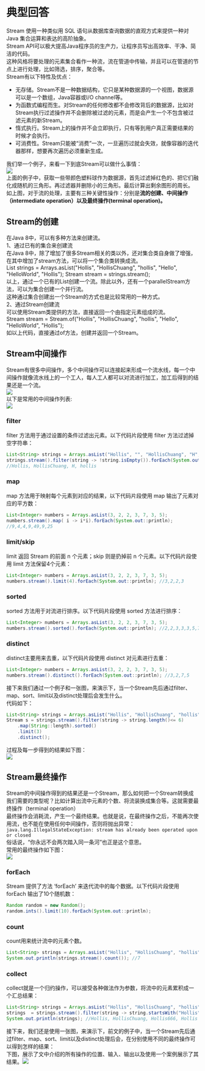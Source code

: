 # 典型回答
Stream 使用一种类似用 SQL 语句从数据库查询数据的直观方式来提供一种对 Java 集合运算和表达的高阶抽象。<br />Stream API可以极大提高Java程序员的生产力，让程序员写出高效率、干净、简洁的代码。<br />这种风格将要处理的元素集合看作一种流，流在管道中传输，并且可以在管道的节点上进行处理，比如筛选，排序，聚合等。<br />Stream有以下特性及优点：

- 无存储。Stream不是一种数据结构，它只是某种数据源的一个视图，数据源可以是一个数组，Java容器或I/O channel等。
- 为函数式编程而生。对Stream的任何修改都不会修改背后的数据源，比如对Stream执行过滤操作并不会删除被过滤的元素，而是会产生一个不包含被过滤元素的新Stream。
- 惰式执行。Stream上的操作并不会立即执行，只有等到用户真正需要结果的时候才会执行。
- 可消费性。Stream只能被“消费”一次，一旦遍历过就会失效，就像容器的迭代器那样，想要再次遍历必须重新生成。

我们举一个例子，来看一下到底Stream可以做什么事情：<br />![](https://cdn.nlark.com/yuque/0/2022/jpeg/719664/1668857553666-b12e8359-e999-4db4-b745-192d16150c8c.jpeg#averageHue=%23fcfbf9&clientId=uf271e553-bcc4-4&from=paste&id=u5bf84c7f&originHeight=895&originWidth=1600&originalType=url&ratio=1&rotation=0&showTitle=false&status=done&style=none&taskId=u35602e8a-3b6f-4f55-9fba-85e573cd8c6&title=)<br />上面的例子中，获取一些带颜色塑料球作为数据源，首先过滤掉红色的、把它们融化成随机的三角形。再过滤器并删除小的三角形。最后计算出剩余图形的周长。<br />如上图，对于流的处理，主要有三种关键性操作：分别是**流的创建、中间操作（intermediate operation）以及最终操作(terminal operation)。**
## Stream的创建
在Java 8中，可以有多种方法来创建流。<br />1、通过已有的集合来创建流<br />在Java 8中，除了增加了很多Stream相关的类以外，还对集合类自身做了增强，在其中增加了stream方法，可以将一个集合类转换成流。<br />List<String> strings = Arrays.asList("Hollis", "HollisChuang", "hollis", "Hello", "HelloWorld", "Hollis"); Stream<String> stream = strings.stream();<br />以上，通过一个已有的List创建一个流。除此以外，还有一个parallelStream方法，可以为集合创建一个并行流。<br />这种通过集合创建出一个Stream的方式也是比较常用的一种方式。<br />2、通过Stream创建流<br />可以使用Stream类提供的方法，直接返回一个由指定元素组成的流。<br />Stream<String> stream = Stream.of("Hollis", "HollisChuang", "hollis", "Hello", "HelloWorld", "Hollis");<br />如以上代码，直接通过of方法，创建并返回一个Stream。
## Stream中间操作
Stream有很多中间操作，多个中间操作可以连接起来形成一个流水线，每一个中间操作就像流水线上的一个工人，每人工人都可以对流进行加工，加工后得到的结果还是一个流。<br />![](https://cdn.nlark.com/yuque/0/2022/jpeg/719664/1668857553673-54763554-4ff1-4d51-8f12-6d474ba4c67f.jpeg#averageHue=%23fdfcfb&clientId=uf271e553-bcc4-4&from=paste&id=u4853b4c1&originHeight=799&originWidth=1600&originalType=url&ratio=1&rotation=0&showTitle=false&status=done&style=none&taskId=u508f6bef-6e49-4dfa-b165-8f6c02a4448&title=)<br />以下是常用的中间操作列表:<br />![](https://cdn.nlark.com/yuque/0/2022/jpeg/719664/1668857553673-956aa8e3-0b42-4965-9351-5e8beb62a03f.jpeg#averageHue=%23eaeae8&clientId=uf271e553-bcc4-4&from=paste&id=ue074161e&originHeight=605&originWidth=1600&originalType=url&ratio=1&rotation=0&showTitle=false&status=done&style=none&taskId=u0ab51192-ad2a-407f-a0b2-0f4c0c1500c&title=)
### filter
filter 方法用于通过设置的条件过滤出元素。以下代码片段使用 filter 方法过滤掉空字符串：
```java
List<String> strings = Arrays.asList("Hollis", "", "HollisChuang", "H", "hollis"); 
strings.stream().filter(string -> !string.isEmpty()).forEach(System.out::println); 
//Hollis, HollisChuang, H, hollis
```
### map
map 方法用于映射每个元素到对应的结果，以下代码片段使用 map 输出了元素对应的平方数：
```java
List<Integer> numbers = Arrays.asList(3, 2, 2, 3, 7, 3, 5); 
numbers.stream().map( i -> i*i).forEach(System.out::println); 
//9,4,4,9,49,9,25
```
### limit/skip
limit 返回 Stream 的前面 n 个元素；skip 则是扔掉前 n 个元素。以下代码片段使用 limit 方法保留4个元素：
```java
List<Integer> numbers = Arrays.asList(3, 2, 2, 3, 7, 3, 5); 
numbers.stream().limit(4).forEach(System.out::println); //3,2,2,3
```
### sorted
sorted 方法用于对流进行排序。以下代码片段使用 sorted 方法进行排序：
```java
List<Integer> numbers = Arrays.asList(3, 2, 2, 3, 7, 3, 5); 
numbers.stream().sorted().forEach(System.out::println); //2,2,3,3,3,5,7
```
### distinct
distinct主要用来去重，以下代码片段使用 distinct 对元素进行去重：
```java
List<Integer> numbers = Arrays.asList(3, 2, 2, 3, 7, 3, 5); 
numbers.stream().distinct().forEach(System.out::println); //3,2,7,5
```
接下来我们通过一个例子和一张图，来演示下，当一个Stream先后通过filter、map、sort、limit以及distinct处理后会发生什么。<br />代码如下：
```java
List<String> strings = Arrays.asList("Hollis", "HollisChuang", "hollis", "Hello", "HelloWorld", "Hollis"); 
Stream s = strings.stream().filter(string -> string.length()<= 6)
    .map(String::length).sorted()
    .limit(3)             
    .distinct();
```
过程及每一步得到的结果如下图：<br />![](https://cdn.nlark.com/yuque/0/2022/jpeg/719664/1668857553670-9579460d-5027-4ee8-aec5-229a1c8ad968.jpeg#averageHue=%23f4f4eb&clientId=uf271e553-bcc4-4&from=paste&id=uafca1fd4&originHeight=699&originWidth=1019&originalType=url&ratio=1&rotation=0&showTitle=false&status=done&style=none&taskId=uc4f16b7a-3957-4a36-a690-0778d9d770e&title=)
## Stream最终操作
Stream的中间操作得到的结果还是一个Stream，那么如何把一个Stream转换成我们需要的类型呢？比如计算出流中元素的个数、将流装换成集合等。这就需要最终操作（terminal operation）<br />最终操作会消耗流，产生一个最终结果。也就是说，在最终操作之后，不能再次使用流，也不能在使用任何中间操作，否则将抛出异常：<br />`java.lang.IllegalStateException: stream has already been operated upon or closed`<br />俗话说，“你永远不会两次踏入同一条河”也正是这个意思。<br />常用的最终操作如下图：<br />![](https://cdn.nlark.com/yuque/0/2022/jpeg/719664/1668857553666-c22a6d72-8f0f-43f5-ada1-e9435df38f75.jpeg#averageHue=%23eef0ed&clientId=uf271e553-bcc4-4&from=paste&id=hpBtO&originHeight=583&originWidth=1600&originalType=url&ratio=1&rotation=0&showTitle=false&status=done&style=none&taskId=u8064f530-5b32-4421-8a16-17eac701e35&title=)
### forEach
Stream 提供了方法 ‘forEach’ 来迭代流中的每个数据。以下代码片段使用 forEach 输出了10个随机数：
```java
Random random = new Random(); 
random.ints().limit(10).forEach(System.out::println);
```
### count
count用来统计流中的元素个数。
```java
List<String> strings = Arrays.asList("Hollis", "HollisChuang", "hollis","Hollis666", "Hello", "HelloWorld", "Hollis"); 
System.out.println(strings.stream().count()); //7
```
### collect
collect就是一个归约操作，可以接受各种做法作为参数，将流中的元素累积成一个汇总结果：
```java
List<String> strings = Arrays.asList("Hollis", "HollisChuang", "hollis","Hollis666", "Hello", "HelloWorld", "Hollis");
strings  = strings.stream().filter(string -> string.startsWith("Hollis")).collect(Collectors.toList()); 
System.out.println(strings); //Hollis, HollisChuang, Hollis666, Hollis
```
接下来，我们还是使用一张图，来演示下，前文的例子中，当一个Stream先后通过filter、map、sort、limit以及distinct处理后会，在分别使用不同的最终操作可以得到怎样的结果：<br />下图，展示了文中介绍的所有操作的位置、输入、输出以及使用一个案例展示了其结果。![](https://cdn.nlark.com/yuque/0/2022/jpeg/719664/1668857554694-4279c522-5497-46f1-ab48-8e5270f8fa34.jpeg#averageHue=%23f7f2eb&clientId=uf271e553-bcc4-4&from=paste&id=LhMr7&originHeight=791&originWidth=830&originalType=url&ratio=1&rotation=0&showTitle=false&status=done&style=none&taskId=u308d6379-474a-4e82-9979-c33654ae721&title=)
